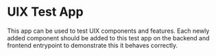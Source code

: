 # UIX Test App

This app can be used to test UIX components and features.
Each newly added component should be added to this test app on the backend and frontend entrypoint to demonstrate this it behaves
correctly.